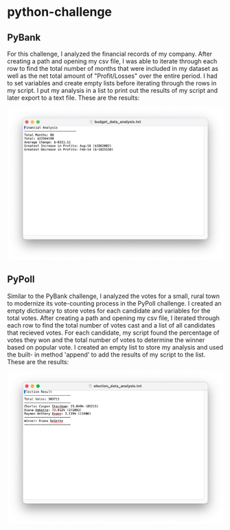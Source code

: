 # python-challenge

## PyBank 
For this challenge, I analyzed the financial records of my company. After creating a path and opening my csv file, I was able to iterate through each row to find the total number of months that were included in my dataset as well as the net total amount of "Profit/Losses" over the entire period. I had to set variables and create empty lists before iterating through the rows in my script. I put my analysis in a list to print out the results of my script and later export to a text file. These are the results:

![budget_data_analysis](https://github.com/otybaasandorj/python-challenge/blob/main/images/budget_data_analysis.png)


## PyPoll
Similar to the PyBank challenge, I analyzed the votes for a small, rural town to modernize its vote-counting process in the PyPoll challenge. I created an empty dictionary to store votes for each candidate and variables for the total votes. After creating a path and opening my csv file, I iterated through each row to find the total number of votes cast and a list of all candidates that recieved votes. For each candidate, my script found the percentage of votes they won and the total number of votes to determine the winner based on popular vote. I created an empty list to store my analysis and used the built- in method 'append' to add the results of my script to the list. These are the results:

![election_data_analysis](https://github.com/otybaasandorj/python-challenge/blob/main/images/election_data_analysis.png)
